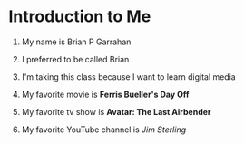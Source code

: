 # Introduction to Me

1. My name is Brian P Garrahan

1. I preferred to be called Brian


1. I'm taking this class because I want to learn digital media

1. My favorite movie is **Ferris Bueller's Day Off**

1. My favorite tv show is **Avatar: The Last Airbender**

1. My favorite YouTube channel is *Jim Sterling*
